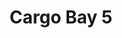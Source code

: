 ---
mission_id: cargobay
editorsChoice:
title: "Cargo Bay 5"
authors: 
    - "Jason Muhs"
date:
filename: "cargobay.zip"
description: "A while ago Kyle and Jan discovered a Cargo Bay in the Barra Galaxy, and some X-Wing scouts found it to be an Imperial center for weapons and Dark Trooper shipping. Crix Madine was sent in to gather information, but was captured. Your job is to get him out before his scheduled execution. The cargo is already gone, so you can forget about it. You'll have to be careful because the bounty hunters hired to help with the cargo are still around, awaiting their compensation."
cover:
levelReplaced:	SECBASE
difficulty: no
bm:	no
fme: no
wax: yes
three_do: no
voc: no
gmd: no
vue: no
lfd: no
base: "New level from scratch" 
editors: "DFUSE"

---